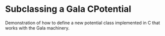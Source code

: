 # Subclassing a Gala CPotential

Demonstration of how to define a new potential class implemented in C that works with the Gala machinery.
